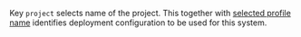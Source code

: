 
Key `project` selects name of the project. This together with
[selected profile name][1] identifies deployment configuration to be used
for this system.

[1]: docs/configs/common/this_system_keys/profile/readme.md


